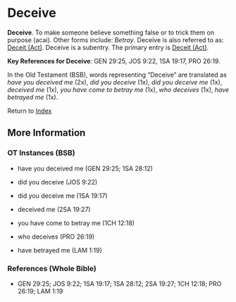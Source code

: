 # Deceive
**Deceive**. 
To make someone believe something false or to trick them on purpose (acai). 
Other forms include: 
*Betray*. 
Deceive is also referred to as: 
[Deceit (Act)](Deceit.md). 
Deceive is a subentry. The primary entry is 
[Deceit (Act)](Deceit.md). 


**Key References for Deceive**: 
GEN 29:25, JOS 9:22, 1SA 19:17, PRO 26:19. 


In the Old Testament (BSB), words representing “Deceive” are translated as 
*have you deceived me* (2x), *did you deceive* (1x), *did you deceive me* (1x), *deceived me* (1x), *you have come to betray me* (1x), *who deceives* (1x), *have betrayed me* (1x). 




Return to [Index](00-Index.md)

## More Information

### OT Instances (BSB)

* have you deceived me (GEN 29:25; 1SA 28:12)

* did you deceive (JOS 9:22)

* did you deceive me (1SA 19:17)

* deceived me (2SA 19:27)

* you have come to betray me (1CH 12:18)

* who deceives (PRO 26:19)

* have betrayed me (LAM 1:19)



### References (Whole Bible)

* GEN 29:25; JOS 9:22; 1SA 19:17; 1SA 28:12; 2SA 19:27; 1CH 12:18; PRO 26:19; LAM 1:19



